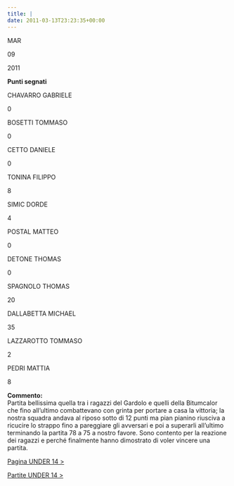 ```yaml
---
title: |
date: 2011-03-13T23:23:35+00:00
---
```

MAR

09

2011

**Punti segnati**

CHAVARRO GABRIELE

0

BOSETTI TOMMASO

0

CETTO DANIELE

0

TONINA FILIPPO

8

SIMIC DORDE

4

POSTAL MATTEO

0

DETONE THOMAS

0

SPAGNOLO THOMAS

20

DALLABETTA MICHAEL

35

LAZZAROTTO TOMMASO

2

PEDRI MATTIA

8

**Commento:**  
Partita bellissima quella tra i ragazzi del Gardolo e quelli della Bitumcalor che fino all’ultimo combattevano con grinta per portare a casa la vittoria; la nostra squadra andava al riposo sotto di 12 punti ma pian pianino riusciva a ricucire lo strappo fino a pareggiare gli avversari e poi a superarli all’ultimo terminando la partita 78 a 75 a nostro favore. Sono contento per la reazione dei ragazzi e perché finalmente hanno dimostrato di voler vincere una partita.

[Pagina UNDER 14 >](http://www.basketgardolo.it/under-14)

[Partite UNDER 14 >](http://www.basketgardolo.it/?tag=under-14&cat=11)